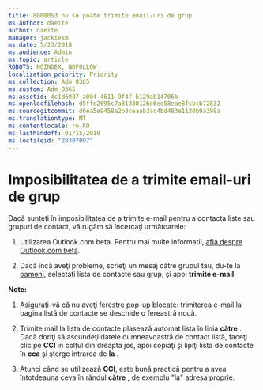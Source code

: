```yaml
---
title: 8000053 nu se poate trimite email-uri de grup
ms.author: daeite
author: daeite
manager: jackiesm
ms.date: 5/23/2018
ms.audience: Admin
ms.topic: article
ROBOTS: NOINDEX, NOFOLLOW
localization_priority: Priority
ms.collection: Adm_O365
ms.custom: Adm_O365
ms.assetid: 4c1d6987-a004-4611-9f4f-b129ab14706b
ms.openlocfilehash: d5ffe2695c7a81380126e6ee58eae8fcbcb72832
ms.sourcegitcommit: d6ea5e9458a2b8ceaab3ac4bd483e1130b9a398a
ms.translationtype: MT
ms.contentlocale: ro-RO
ms.lasthandoff: 01/15/2019
ms.locfileid: "28307097"
---
```

# <a name="unable-to-send-group-emails"></a>Imposibilitatea de a trimite email-uri de grup

Dacă sunteţi în imposibilitatea de a trimite e-mail pentru a contacta liste sau grupuri de contact, vă rugăm să încercaţi următoarele:
  
1. Utilizarea Outlook.com beta. Pentru mai multe informatii, [afla despre Outlook.com beta](https://support.office.com/article/e2261c7f-d413-4084-8f22-21282f42d8cf).
    
2. Dacă încă aveţi probleme, scrieţi un mesaj către grupul tau, du-te la [oameni](https://outlook.live.com/people/), selectaţi lista de contacte sau grup, şi apoi **trimite e-mail**.
    
 **Note:**
  
1. Asiguraţi-vă că nu aveţi ferestre pop-up blocate: trimiterea e-mail la pagina listă de contacte se deschide o fereastră nouă.
    
2. Trimite mail la lista de contacte plasează automat lista în linia **către** . Dacă doriţi să ascundeţi datele dumneavoastră de contact listă, faceţi clic pe **CCI** în colţul din dreapta jos, apoi copiaţi şi lipiţi lista de contacte în **cca** şi şterge intrarea de **la** . 
    
3. Atunci când se utilizează **CCI**, este bună practică pentru a avea întotdeauna ceva în rândul **către** , de exemplu "la" adresa proprie. 
    

